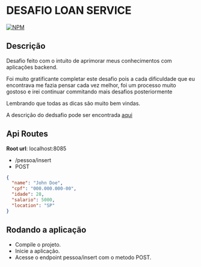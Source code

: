# DESAFIO LOAN SERVICE
[![NPM](https://img.shields.io/npm/l/react)](https://github.com/marcos90s/desafio-loan-service/blob/main/LICENSE) 

## Descrição
<p>Desafio feito com o intuito de aprimorar meus conhecimentos com aplicações backend.</p>
<p></p>Foi muito gratificante completar este desafio pois a cada dificuldade que eu encontrava me fazia pensar cada vez melhor, foi um processo muito gostoso e irei continuar commitando mais desafios posteriormente</p>
<p>Lembrando que todas as dicas são muito bem vindas.</p>
A descrição do dedsafio pode ser encontrada <a href="https://github.com/backend-br/desafios/blob/master/loans/PROBLEM.md">aqui</a></h2>&nbsp;

## Api Routes
__Root url__: localhost:8085

- /pessoa/insert
- POST
```json
{
  "name": "John Doe",
  "cpf": "000.000.000-00",
  "idade": 28,
  "salario": 5000,
  "location": "SP"
}
```

## Rodando a aplicação 
- Compile o projeto.
- Inicie a aplicação.
- Acesse o endpoint pessoa/insert com o metodo POST.
